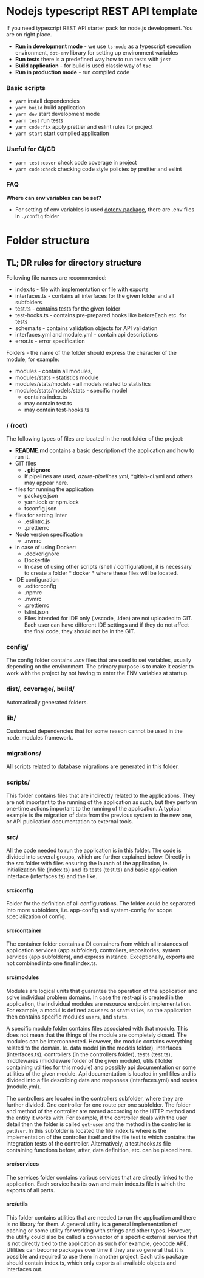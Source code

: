 # Nodejs typescript REST API template

If you need typescript REST API starter pack for node.js development. You are on
right place.

- **Run in development mode** - we use `ts-node` as a typescript execution environment,
`dot-env` library for setting up environment variables
- **Run tests** there is a predefined way how to run tests with `jest`
- **Build application** - for build is used classic way of `tsc`
- **Run in production mode** - run compiled code

### Basic  scripts

- `yarn`
install dependencies
- `yarn build`
build application
- `yarn dev`
start development mode
- `yarn test`
run tests
- `yarn code:fix`
apply prettier and eslint rules for project
- `yarn start`
start compiled application

### Useful for CI/CD

- `yarn test:cover`
 check code coverage in project
- `yarn code:check`
 checking code style policies by prettier and eslint

### FAQ

**Where can env variables can be set?**

- For setting of env variables is used [dotenv package](https://www.npmjs.com/package/dotenv), there are .env files in `./config` folder

# Folder structure
## TL; DR rules for directory structure
Following file names are recommended:
- index.ts - file with implementation or file with exports
- interfaces.ts - contains all interfaces for the given folder and all subfolders
- test.ts - contains tests for the given folder
- test-hooks.ts - contains pre-prepared hooks like beforeEach etc. for tests
- schema.ts - contains validation objects for API validation
- interfaces.yml and module.yml - contain api descriptions
- error.ts - error specification

Folders - the name of the folder should express the character of the module, for example:
- modules - contain all modules,
- modules/stats - statistics module
- modules/stats/models - all models related to statistics
- modules/stats/models/stats - specific model
     - contains index.ts
     - may contain test.ts
     - may contain test-hooks.ts

### / (root)
The following types of files are located in the root folder of the project:
- **README.md** contains a basic description of the application and how to run it.
- GIT files
     - **. gitignore**
     -  If pipelines are used, *azure-pipelines.yml*, *gitlab-ci.yml  and others may appear here.
- files for running the application
     - package.json
     - yarn.lock or npm.lock
     - tsconfig.json
- files for setting linter
     - .eslintrc.js
     - .prettierrc
- Node version specification
     - .nvmrc
- in case of using Docker:
     - .dockerignore
     - Dockerfile
     - In case of using other scripts (shell / configuration), it is necessary to create a folder * docker * where these files will be located.
- IDE configuration
     - .editorconfig
     - .npmrc
     - .nvmrc
     - .prettierrc
     - tslint.json
     - Files intended for IDE only (.vscode, .idea) are not uploaded to GIT. Each user can have different IDE settings and if they do not affect the final code, they should not be in the GIT.

### config/
The config folder contains *.env* files that are used to set variables, usually depending on the environment. The primary purpose is to make it easier to work with the project by not having to enter the ENV variables at startup.

### dist/, coverage/, build/
Automatically generated folders.

### lib/
Customized dependencies that for some reason cannot be used in the node_modules framework.

### migrations/
All scripts related to database migrations are generated in this folder.

### scripts/
This folder contains files that are indirectly related to the applications. They are not important to the running of the application as such, but they perform one-time actions important to the running of the application. A typical example is the migration of data from the previous system to the new one, or API publication documentation to external tools.

### src/
All the code needed to run the application is in this folder. The code is divided into several groups, which are further explained below. Directly in the src folder with files ensuring the launch of the application, ie. initialization file (index.ts) and its tests (test.ts) and basic application interface (interfaces.ts) and the like.

#### src/config
Folder for the definition of all configurations. The folder could be separated into more subfolders, i.e. app-config and system-config for scope specialization of config.

#### src/container
The container folder contains a DI containers from which all instances of application services (app subfolder), controllers, repositories, system services (app subfolders), and express instance. Exceptionally, exports are not combined into one final index.ts.

#### src/modules
Modules are logical units that guarantee the operation of the application and solve individual problem domains. In case the rest-api is created in the application, the individual modules are resource endpoint implementation. For example, a modul is defined as `users` or `statistics`, so the application then contains specific modules `users`, and `stats`.

A specific module folder contains files associated with that module. This does not mean that the things of the module are completely closed. The modules can be interconnected. However, the module contains everything related to the domain. Ie. data model (in the models folder), interfaces (interfaces.ts), controllers (in the controllers folder), tests (test.ts), middlewares (middleware folder of the given module), utils ( folder containing utilities for this module) and possibly api documentation or some utilities of the given module. Api documentation is located in yml files and is divided into a file describing data and responses (interfaces.yml) and routes (module.yml).

The controllers are located in the controllers subfolder, where they are further divided. One controller for one route per one subfolder. The folder and method of the controller are named according to the HTTP method and the entity it works with. For example, if the controller deals with the user detail then the folder is called `get-user` and the method in the controller is `getUser`.
In this subfolder is located the file index.ts where is the implementation of the controller itself and the file test.ts which contains the integration tests of the controller. Alternatively, a test.hooks.ts file containing functions before, after, data definition, etc. can be placed here.

#### src/services
The services folder contains various services that are directly linked to the application. Each service has its own and main index.ts file in which the exports of all parts.

#### src/utils
This folder contains utilities that are needed to run the application and there is no library for them. A general utility is a general implementation of caching or some utility for working with strings and other types. However, the utility could also be called a connector of a specific external service that is not directly tied to the application as such (for example, geocode API). Utilities can become packages over time if they are so general that it is possible and required to use them in another project. Each utils package should contain index.ts, which only exports all available objects and interfaces out.